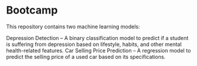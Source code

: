 # Bootcamp
This repository contains two machine learning models:

Depression Detection – A binary classification model to predict if a student is suffering from depression based on lifestyle, habits, and other mental health-related features.
Car Selling Price Prediction – A regression model to predict the selling price of a used car based on its specifications.
